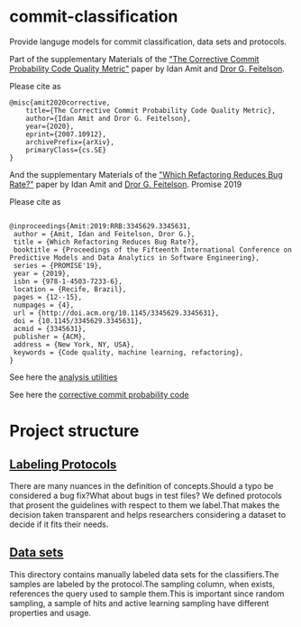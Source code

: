 # commit-classification
 
Provide languge models for commit classification, data sets and protocols.

Part of the supplementary Materials of the ["The Corrective Commit Probability Code Quality Metric"](https://arxiv.org/abs/2007.10912) paper by Idan Amit and [Dror G. Feitelson](https://www.cs.huji.ac.il/~feit/).

Please cite as
``` 
@misc{amit2020corrective,
    title={The Corrective Commit Probability Code Quality Metric},
    author={Idan Amit and Dror G. Feitelson},
    year={2020},
    eprint={2007.10912},
    archivePrefix={arXiv},
    primaryClass={cs.SE}
}
```

And the supplementary Materials of the ["Which Refactoring Reduces Bug Rate?"](http://www.cs.huji.ac.il/~feit/papers/Refactor19PROMISE.pdf) paper by Idan Amit and [Dror G. Feitelson](https://www.cs.huji.ac.il/~feit/). Promise 2019

Please cite as
``` 

@inproceedings{Amit:2019:RRB:3345629.3345631,
 author = {Amit, Idan and Feitelson, Dror G.},
 title = {Which Refactoring Reduces Bug Rate?},
 booktitle = {Proceedings of the Fifteenth International Conference on Predictive Models and Data Analytics in Software Engineering},
 series = {PROMISE'19},
 year = {2019},
 isbn = {978-1-4503-7233-6},
 location = {Recife, Brazil},
 pages = {12--15},
 numpages = {4},
 url = {http://doi.acm.org/10.1145/3345629.3345631},
 doi = {10.1145/3345629.3345631},
 acmid = {3345631},
 publisher = {ACM},
 address = {New York, NY, USA},
 keywords = {Code quality, machine learning, refactoring},
} 
```

See here the [analysis utilities](https://github.com/evidencebp/analysis_utils)

See here the [corrective commit probability code](https://github.com/evidencebp/corrective-commit-probability)

# Project structure

## [Labeling Protocols](https://github.com/evidencebp/commit-classification/tree/master/labeling_protocols)
There are many nuances in the definition of concepts.Should a typo be considered a bug fix?What about bugs in test files?
We defined protocols that prosent the guidelines with respect to them we label.That makes the decision taken transparent and helps researchers considering a dataset to decide if it fits their needs.

## [Data sets](https://github.com/evidencebp/commit-classification/tree/master/data)

This directory contains manually labeled data sets for the classifiers.The samples are labeled by the protocol.The sampling column, when exists, references the query used to sample them.This is important since random sampling, a sample of hits and active learning sampling have different properties and usage.
